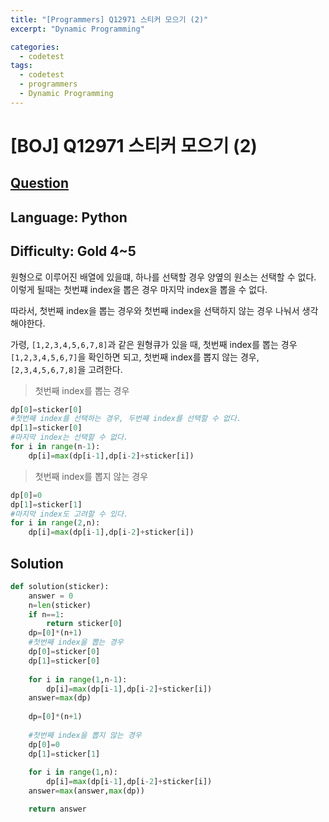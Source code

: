 ```yaml
---
title: "[Programmers] Q12971 스티커 모으기 (2)"
excerpt: "Dynamic Programming"

categories:
  - codetest
tags:
  - codetest
  - programmers
  - Dynamic Programming
---
```

# [BOJ] Q12971 스티커 모으기 (2)
## [Question](https://programmers.co.kr/learn/courses/30/lessons/12971)
## Language: Python
## Difficulty: Gold 4~5
 
원형으로 이루어진 배열에 있을떄, 하나를 선택할 경우 양옆의 원소는 선택할 수 없다.
이렇게 될때는 첫번쨰 index을 뽑은 경우 마지막 index을 뽑을 수 없다.

따라서, 첫번째 index을 뽑는 경우와 첫번째 index을 선택하지 않는 경우 나눠서 생각해야한다.

가령, ```[1,2,3,4,5,6,7,8]```과 같은 원형큐가 있을 때, 
첫번째 index를 뽑는 경우 ```[1,2,3,4,5,6,7]```을 확인하면 되고, 
첫번째 index를 뽑지 않는 경우, ```[2,3,4,5,6,7,8]```을 고려한다.

> 첫번째 index를 뽑는 경우

```python
dp[0]=sticker[0]
#첫번째 index를 선택하는 경우, 두번째 index를 선택할 수 없다.
dp[1]=sticker[0]
#마지막 index는 선택할 수 없다.
for i in range(n-1):
    dp[i]=max(dp[i-1],dp[i-2]+sticker[i])
```

> 첫번째 index를 뽑지 않는 경우

```python
dp[0]=0
dp[1]=sticker[1]
#마지막 index도 고려할 수 있다.
for i in range(2,n):
    dp[i]=max(dp[i-1],dp[i-2]+sticker[i])

```

## Solution 

```python
def solution(sticker):
    answer = 0
    n=len(sticker)
    if n==1:
        return sticker[0]
    dp=[0]*(n+1)
    #첫번째 index을 뽑는 경우
    dp[0]=sticker[0]
    dp[1]=sticker[0]
    
    for i in range(1,n-1):
        dp[i]=max(dp[i-1],dp[i-2]+sticker[i])
    answer=max(dp)
    
    dp=[0]*(n+1)
    
    #첫번째 index을 뽑지 않는 경우
    dp[0]=0
    dp[1]=sticker[1]
    
    for i in range(1,n):
        dp[i]=max(dp[i-1],dp[i-2]+sticker[i])
    answer=max(answer,max(dp))

    return answer
```
